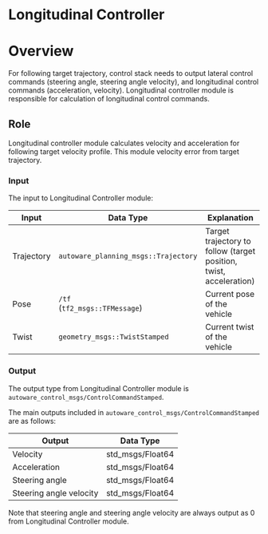 # Longitudinal Controller

# Overview

For following target trajectory, control stack needs to output lateral control commands (steering angle, steering angle velocity), and longitudinal control commands (acceleration, velocity). Longitudinal controller module is responsible for calculation of longitudinal control commands.

## Role

Longitudinal controller module calculates velocity and acceleration for following target velocity profile. This module velocity error from target trajectory.

### Input

The input to Longitudinal Controller module:

| Input      | Data Type                            | Explanation                                                        |
| ---------- | ------------------------------------ | ------------------------------------------------------------------ |
| Trajectory | `autoware_planning_msgs::Trajectory` | Target trajectory to follow (target position, twist, acceleration) |
| Pose       | `/tf` <br>(`tf2_msgs::TFMessage`)    | Current pose of the vehicle                                        |
| Twist      | `geometry_msgs::TwistStamped`        | Current twist of the vehicle                                       |

### Output

The output type from Longitudinal Controller module is `autoware_control_msgs/ControlCommandStamped`.

The main outputs included in `autoware_control_msgs/ControlCommandStamped` are as follows:

| Output                  | Data Type        |
| ----------------------- | ---------------- |
| Velocity                | std_msgs/Float64 |
| Acceleration            | std_msgs/Float64 |
| Steering angle          | std_msgs/Float64 |
| Steering angle velocity | std_msgs/Float64 |

Note that steering angle and steering angle velocity are always output as 0 from Longitudinal Controller module.

